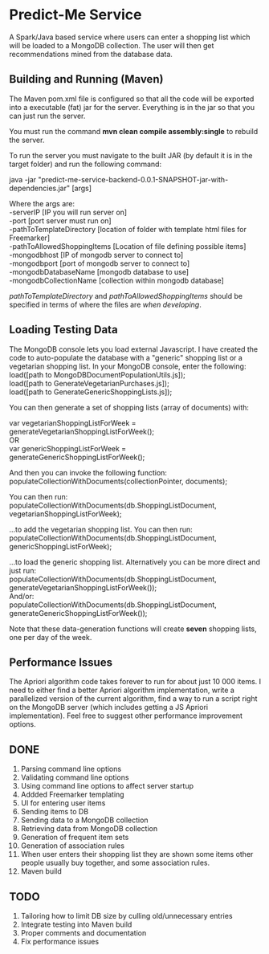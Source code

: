 # Predict-Me Service
A Spark/Java based service where users can enter a shopping list which will be loaded to a MongoDB collection. The user will then get recommendations mined from the database data.

## Building and Running (Maven)
The Maven pom.xml file is configured so that all the code will be exported into a executable (fat) jar for the server. Everything is in the jar so that you can just run the server.

You must run the command **mvn clean compile assembly:single** to rebuild the server.

To run the server you must navigate to the built JAR (by default it is in the target folder) and run the following command:

java -jar "predict-me-service-backend-0.0.1-SNAPSHOT-jar-with-dependencies.jar" [args]

Where the args are:  
-serverIP [IP you will run server on]  
-port [port server must run on]  
-pathToTemplateDirectory [location of folder with template html files for Freemarker]  
-pathToAllowedShoppingItems [Location of file defining possible items]  
-mongodbhost [IP of mongodb server to connect to]  
-mongodbport [port of mongodb server to connect to]  
-mongodbDatabaseName [mongodb database to use]  
-mongodbCollectionName [collection within mongodb database]  

*pathToTemplateDirectory* and *pathToAllowedShoppingItems* should be specified in terms of where the files are *when developing*.

## Loading Testing Data

The MongoDB console lets you load external Javascript. I have created the code to auto-populate the database with a "generic" shopping list or a vegetarian shopping list. In your MongoDB console, enter the following:  
load([path to MongoDBDocumentPopulationUtils.js]);  
load([path to GenerateVegetarianPurchases.js]);  
load([path to GenerateGenericShoppingLists.js]);  

You can then generate a set of shopping lists (array of documents) with:

var vegetarianShoppingListForWeek = generateVegetarianShoppingListForWeek();  
OR  
var genericShoppingListForWeek = generateGenericShoppingListForWeek();  
  
And then you can invoke the following function:  
populateCollectionWithDocuments(collectionPointer, documents);  

You can then run:  
populateCollectionWithDocuments(db.ShoppingListDocument, vegetarianShoppingListForWeek);  

...to add the vegetarian shopping list. You can then run: 
populateCollectionWithDocuments(db.ShoppingListDocument, genericShoppingListForWeek);  

...to load the generic shopping list. Alternatively you can be more direct and just run:  
populateCollectionWithDocuments(db.ShoppingListDocument, generateVegetarianShoppingListForWeek());  
And/or:  
populateCollectionWithDocuments(db.ShoppingListDocument, generateGenericShoppingListForWeek());  

Note that these data-generation functions will create **seven** shopping lists, one per day of the week.

## Performance Issues
The Apriori algorithm code takes forever to run for about just 10 000 items. I need to either find a better Apriori algorithm implementation, write a parallelized version of the current algorithm, find a way to run a script right on the MongoDB server (which includes getting a JS Apriori implementation). Feel free to suggest other performance improvement options.

## DONE
1. Parsing command line options
2. Validating command line options
3. Using command line options to affect server startup
4. Addded Freemarker templating
5. UI for entering user items
6. Sending items to DB
7. Sending data to a MongoDB collection
8. Retrieving data from MongoDB collection
9. Generation of frequent item sets
10. Generation of association rules
11. When user enters their shopping list they are shown some items other people usually buy together, and some association
rules.
12. Maven build

## TODO

1. Tailoring how to limit DB size by culling old/unnecessary entries
2. Integrate testing into Maven build
3. Proper comments and documentation
4. Fix performance issues